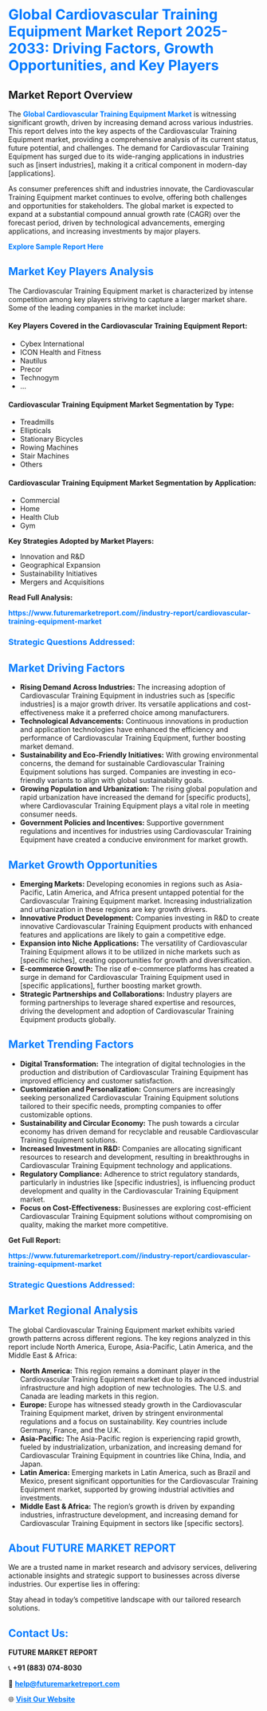 <h1 style="color: #007BFF;">Global Cardiovascular Training Equipment Market Report 2025-2033: Driving Factors, Growth Opportunities, and Key Players</h1>

<section id="overview">
<h2>Market Report Overview</h2>
<p>The <a href="https://www.futuremarketreport.com//industry-report/cardiovascular-training-equipment-market" style="color: #007BFF; text-decoration: none;"><strong>Global Cardiovascular Training Equipment Market</strong></a> is witnessing significant growth, driven by increasing demand across various industries. This report delves into the key aspects of the Cardiovascular Training Equipment market, providing a comprehensive analysis of its current status, future potential, and challenges. The demand for Cardiovascular Training Equipment has surged due to its wide-ranging applications in industries such as [insert industries], making it a critical component in modern-day [applications].</p>
<p>As consumer preferences shift and industries innovate, the Cardiovascular Training Equipment market continues to evolve, offering both challenges and opportunities for stakeholders. The global market is expected to expand at a substantial compound annual growth rate (CAGR) over the forecast period, driven by technological advancements, emerging applications, and increasing investments by major players.</p>
</section>

<section id="overview">
<p><a href="https://www.futuremarketreport.com//request-sample/reportId=64118" style="color: #007BFF; text-decoration: none;"><strong>Explore Sample Report Here</strong></a></p>
</section>

<section id="key-players">
<h2 style="color: #007BFF;">Market Key Players Analysis</h2>
<p>The Cardiovascular Training Equipment market is characterized by intense competition among key players striving to capture a larger market share. Some of the leading companies in the market include:</p>
<h4>Key Players Covered in the Cardiovascular Training Equipment Report:</h4>
<ul><li>Cybex International</li><li>ICON Health and Fitness</li><li>Nautilus</li><li>Precor</li><li>Technogym</li><li>...</li></ul>
<h4>Cardiovascular Training Equipment Market Segmentation by Type:</h4>
<ul><li>Treadmills</li><li>Ellipticals</li><li>Stationary Bicycles</li><li>Rowing Machines</li><li>Stair Machines</li><li>Others</li></ul>

<h4>Cardiovascular Training Equipment Market Segmentation by Application:</h4>
<ul><li>Commercial</li><li>Home</li><li>Health Club</li><li>Gym</li></ul>
<p><strong>Key Strategies Adopted by Market Players:</strong></p>
<ul>
<li>Innovation and R&D</li>
<li>Geographical Expansion</li>
<li>Sustainability Initiatives</li>
<li>Mergers and Acquisitions</li>
</ul>
</section>

<section>
<p><strong>Read Full Analysis: </strong></p><a href="https://www.futuremarketreport.com//industry-report/cardiovascular-training-equipment-market" style="color: #007BFF; text-decoration: none;"><strong>https://www.futuremarketreport.com//industry-report/cardiovascular-training-equipment-market</strong></a>
<h3 style="color: #007BFF;">Strategic Questions Addressed:</h3>
</section>

<section id="driving-factors">
<h2 style="color: #007BFF;">Market Driving Factors</h2>
<ul>
<li><strong>Rising Demand Across Industries:</strong> The increasing adoption of Cardiovascular Training Equipment in industries such as [specific industries] is a major growth driver. Its versatile applications and cost-effectiveness make it a preferred choice among manufacturers.</li>
<li><strong>Technological Advancements:</strong> Continuous innovations in production and application technologies have enhanced the efficiency and performance of Cardiovascular Training Equipment, further boosting market demand.</li>
<li><strong>Sustainability and Eco-Friendly Initiatives:</strong> With growing environmental concerns, the demand for sustainable Cardiovascular Training Equipment solutions has surged. Companies are investing in eco-friendly variants to align with global sustainability goals.</li>
<li><strong>Growing Population and Urbanization:</strong> The rising global population and rapid urbanization have increased the demand for [specific products], where Cardiovascular Training Equipment plays a vital role in meeting consumer needs.</li>
<li><strong>Government Policies and Incentives:</strong> Supportive government regulations and incentives for industries using Cardiovascular Training Equipment have created a conducive environment for market growth.</li>
</ul>
</section>

<section id="growth-opportunities">
<h2 style="color: #007BFF;">Market Growth Opportunities</h2>
<ul>
<li><strong>Emerging Markets:</strong> Developing economies in regions such as Asia-Pacific, Latin America, and Africa present untapped potential for the Cardiovascular Training Equipment market. Increasing industrialization and urbanization in these regions are key growth drivers.</li>
<li><strong>Innovative Product Development:</strong> Companies investing in R&D to create innovative Cardiovascular Training Equipment products with enhanced features and applications are likely to gain a competitive edge.</li>
<li><strong>Expansion into Niche Applications:</strong> The versatility of Cardiovascular Training Equipment allows it to be utilized in niche markets such as [specific niches], creating opportunities for growth and diversification.</li>
<li><strong>E-commerce Growth:</strong> The rise of e-commerce platforms has created a surge in demand for Cardiovascular Training Equipment used in [specific applications], further boosting market growth.</li>
<li><strong>Strategic Partnerships and Collaborations:</strong> Industry players are forming partnerships to leverage shared expertise and resources, driving the development and adoption of Cardiovascular Training Equipment products globally.</li>
</ul>
</section>

<section id="trending-factors">
<h2 style="color: #007BFF;">Market Trending Factors</h2>
<ul>
<li><strong>Digital Transformation:</strong> The integration of digital technologies in the production and distribution of Cardiovascular Training Equipment has improved efficiency and customer satisfaction.</li>
<li><strong>Customization and Personalization:</strong> Consumers are increasingly seeking personalized Cardiovascular Training Equipment solutions tailored to their specific needs, prompting companies to offer customizable options.</li>
<li><strong>Sustainability and Circular Economy:</strong> The push towards a circular economy has driven demand for recyclable and reusable Cardiovascular Training Equipment solutions.</li>
<li><strong>Increased Investment in R&D:</strong> Companies are allocating significant resources to research and development, resulting in breakthroughs in Cardiovascular Training Equipment technology and applications.</li>
<li><strong>Regulatory Compliance:</strong> Adherence to strict regulatory standards, particularly in industries like [specific industries], is influencing product development and quality in the Cardiovascular Training Equipment market.</li>
<li><strong>Focus on Cost-Effectiveness:</strong> Businesses are exploring cost-efficient Cardiovascular Training Equipment solutions without compromising on quality, making the market more competitive.</li>
</ul>
</section>

<section>
<p><strong>Get Full Report: </strong></p><a href="https://www.futuremarketreport.com//industry-report/cardiovascular-training-equipment-market" style="color: #007BFF; text-decoration: none;"><strong>https://www.futuremarketreport.com//industry-report/cardiovascular-training-equipment-market</strong></a>
<h3 style="color: #007BFF;">Strategic Questions Addressed:</h3>
</section>


<section id="regional-analysis">
<h2 style="color: #007BFF;">Market Regional Analysis</h2>
<p>The global Cardiovascular Training Equipment market exhibits varied growth patterns across different regions. The key regions analyzed in this report include North America, Europe, Asia-Pacific, Latin America, and the Middle East & Africa:</p>
<ul>
<li><strong>North America:</strong> This region remains a dominant player in the Cardiovascular Training Equipment market due to its advanced industrial infrastructure and high adoption of new technologies. The U.S. and Canada are leading markets in this region.</li>
<li><strong>Europe:</strong> Europe has witnessed steady growth in the Cardiovascular Training Equipment market, driven by stringent environmental regulations and a focus on sustainability. Key countries include Germany, France, and the U.K.</li>
<li><strong>Asia-Pacific:</strong> The Asia-Pacific region is experiencing rapid growth, fueled by industrialization, urbanization, and increasing demand for Cardiovascular Training Equipment in countries like China, India, and Japan.</li>
<li><strong>Latin America:</strong> Emerging markets in Latin America, such as Brazil and Mexico, present significant opportunities for the Cardiovascular Training Equipment market, supported by growing industrial activities and investments.</li>
<li><strong>Middle East & Africa:</strong> The region’s growth is driven by expanding industries, infrastructure development, and increasing demand for Cardiovascular Training Equipment in sectors like [specific sectors].</li>
</ul>
</section>

<footer>
<h2 style="color: #007BFF;">About FUTURE MARKET REPORT</h2>
<p>We are a trusted name in market research and advisory services, delivering actionable insights and strategic support to businesses across diverse industries. Our expertise lies in offering:</p>

<p>Stay ahead in today’s competitive landscape with our tailored research solutions.</p>

<h2 style="color: #007BFF;">Contact Us:</h2>
<p><strong>FUTURE MARKET REPORT</strong></p>
<p>📞 <strong>+91 (883) 074-8030</strong></p>
<p>📧 <strong><a href="mailto:help@futuremarketreport.com" style="color: #007BFF;">help@futuremarketreport.com</a></strong></p>
<p>🌐 <strong><a href="https://www.futuremarketreport.com/" style="color: #007BFF;">Visit Our Website</a></strong></p>
</footer>